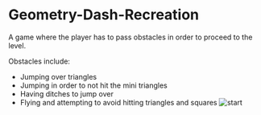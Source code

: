 # Geometry-Dash-Recreation
A game where the player has to pass obstacles in order to proceed to the level.

Obstacles include:
  -	Jumping over triangles
  -	Jumping in order to not hit the mini triangles
  -	Having ditches to jump over
  -	Flying and attempting to avoid hitting triangles and squares
![start](https://user-images.githubusercontent.com/86267678/155767227-5848f23a-db10-46f3-8dd1-d0b87a1e9ec6.png)
